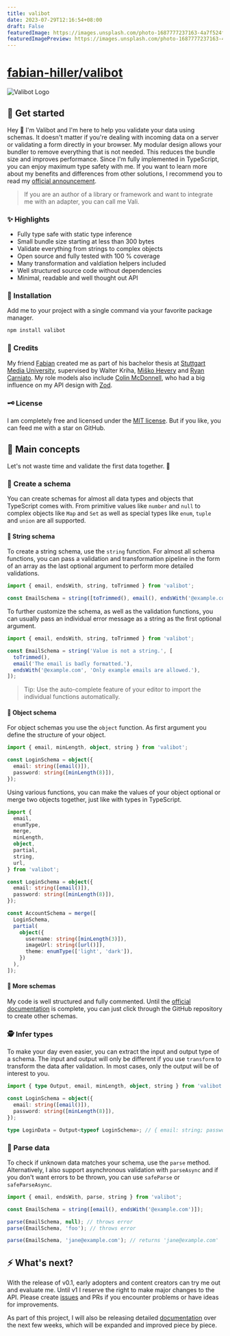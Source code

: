 ```yaml
---
title: valibot
date: 2023-07-29T12:16:54+08:00
draft: False
featuredImage: https://images.unsplash.com/photo-1687777237163-4a7f524f9b70?ixid=M3w0NjAwMjJ8MHwxfHJhbmRvbXx8fHx8fHx8fDE2OTA2MDQwMzN8&ixlib=rb-4.0.3
featuredImagePreview: https://images.unsplash.com/photo-1687777237163-4a7f524f9b70?ixid=M3w0NjAwMjJ8MHwxfHJhbmRvbXx8fHx8fHx8fDE2OTA2MDQwMzN8&ixlib=rb-4.0.3
---
```


# [fabian-hiller/valibot](https://github.com/fabian-hiller/valibot)

![Valibot Logo](https://github.com/fabian-hiller/valibot/blob/main/valibot.jpg?raw=true)

## 🏃 Get started

Hey 👋 I'm Valibot and I'm here to help you validate your data using schemas. It doesn't matter if you're dealing with incoming data on a server or validating a form directly in your browser. My modular design allows your bundler to remove everything that is not needed. This reduces the bundle size and improves performance. Since I'm fully implemented in TypeScript, you can enjoy maximum type safety with me. If you want to learn more about my benefits and differences from other solutions, I recommend you to read my [official announcement](https://www.builder.io/blog/introducing-valibot).

> If you are an author of a library or framework and want to integrate me with an adapter, you can call me Vali.

### ✨ Highlights

- Fully type safe with static type inference
- Small bundle size starting at less than 300 bytes
- Validate everything from strings to complex objects
- Open source and fully tested with 100 % coverage
- Many transformation and valdiation helpers included
- Well structured source code without dependencies
- Minimal, readable and well thought out API

### 🔩 Installation

Add me to your project with a single command via your favorite package manager.

```bash
npm install valibot
```

### 🙌 Credits

My friend [Fabian](https://github.com/fabian-hiller) created me as part of his bachelor thesis at [Stuttgart Media University](https://www.hdm-stuttgart.de/en/), supervised by Walter Kriha, [Miško Hevery](https://github.com/mhevery) and [Ryan Carniato](https://github.com/ryansolid). My role models also include [Colin McDonnell](https://github.com/colinhacks), who had a big influence on my API design with [Zod](https://github.com/colinhacks/zod).

### 🗝 License

I am completely free and licensed under the [MIT license](https://github.com/fabian-hiller/valibot/blob/main/LICENSE.md). But if you like, you can feed me with a star on GitHub.

## 🧱 Main concepts

Let's not waste time and validate the first data together. 🤖

### 🎨 Create a schema

You can create schemas for almost all data types and objects that TypeScript comes with. From primitive values like `number` and `null` to complex objects like `Map` and `Set` as well as special types like `enum`, `tuple` and `union` are all supported.

#### 📄 String schema

To create a string schema, use the `string` function. For almost all schema functions, you can pass a validation and transformation pipeline in the form of an array as the last optional argument to perform more detailed validations.

```ts
import { email, endsWith, string, toTrimmed } from 'valibot';

const EmailSchema = string([toTrimmed(), email(), endsWith('@example.com')]);
```

To further customize the schema, as well as the validation functions, you can usually pass an individual error message as a string as the first optional argument.

```ts
import { email, endsWith, string, toTrimmed } from 'valibot';

const EmailSchema = string('Value is not a string.', [
  toTrimmed(),
  email('The email is badly formatted.'),
  endsWith('@example.com', 'Only example emails are allowed.'),
]);
```

> Tip: Use the auto-complete feature of your editor to import the individual functions automatically.

#### 📂 Object schema

For object schemas you use the `object` function. As first argument you define the structure of your object.

```ts
import { email, minLength, object, string } from 'valibot';

const LoginSchema = object({
  email: string([email()]),
  password: string([minLength(8)]),
});
```

Using various functions, you can make the values of your object optional or merge two objects together, just like with types in TypeScript.

```ts
import {
  email,
  enumType,
  merge,
  minLength,
  object,
  partial,
  string,
  url,
} from 'valibot';

const LoginSchema = object({
  email: string([email()]),
  password: string([minLength(8)]),
});

const AccountSchema = merge([
  LoginSchema,
  partial(
    object({
      username: string([minLength(3)]),
      imageUrl: string([url()]),
      theme: enumType(['light', 'dark']),
    })
  ),
]);
```

#### 🧩 More schemas

My code is well structured and fully commented. Until the [official documentation](https://valibot.dev/) is complete, you can just click through the GitHub repository to create other schemas.

### 🕵️ Infer types

To make your day even easier, you can extract the input and output type of a schema. The input and output will only be different if you use `transform` to transform the data after validation. In most cases, only the output will be of interest to you.

```ts
import { type Output, email, minLength, object, string } from 'valibot';

const LoginSchema = object({
  email: string([email()]),
  password: string([minLength(8)]),
});

type LoginData = Output<typeof LoginSchema>; // { email: string; password: string }
```

### 🏁 Parse data

To check if unknown data matches your schema, use the `parse` method. Alternatively, I also support asynchronous validation with `parseAsync` and if you don't want errors to be thrown, you can use `safeParse` or `safeParseAsync`.

```ts
import { email, endsWith, parse, string } from 'valibot';

const EmailSchema = string([email(), endsWith('@example.com')]);

parse(EmailSchema, null); // throws error
parse(EmailSchema, 'foo'); // throws error

parse(EmailSchema, 'jane@example.com'); // returns 'jane@example.com'
```

## ⚡️ What's next?

With the release of v0.1, early adopters and content creators can try me out and evaluate me. Until v1 I reserve the right to make major changes to the API. Please create [issues](https://github.com/fabian-hiller/valibot/issues/new) and PRs if you encounter problems or have ideas for improvements.

As part of this project, I will also be releasing detailed [documentation](https://valibot.dev/) over the next few weeks, which will be expanded and improved piece by piece.
